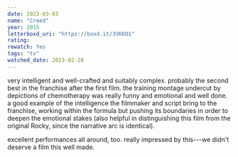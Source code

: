 ```yaml
---
date: 2023-03-03
name: "Creed"
year: 2015
letterboxd_uri: "https://boxd.it/3VKKO1"
rating: 
rewatch: Yes
tags: "tv"
watched_date: 2023-02-28
---
```


very intelligent and well-crafted and suitably complex. probably the second best in the franchise after the first film. the training montage undercut by depictions of chemotherapy was really funny and emotional and well done. a good example of the intelligence the filmmaker and script bring to the franchise, working within the formula but pushing its boundaries in order to deepen the emotional stakes (also helpful in distinguishing this film from the original Rocky, since the narrative arc is identical).

excellent performances all around, too. really impressed by this---we didn't deserve a film this well made.
